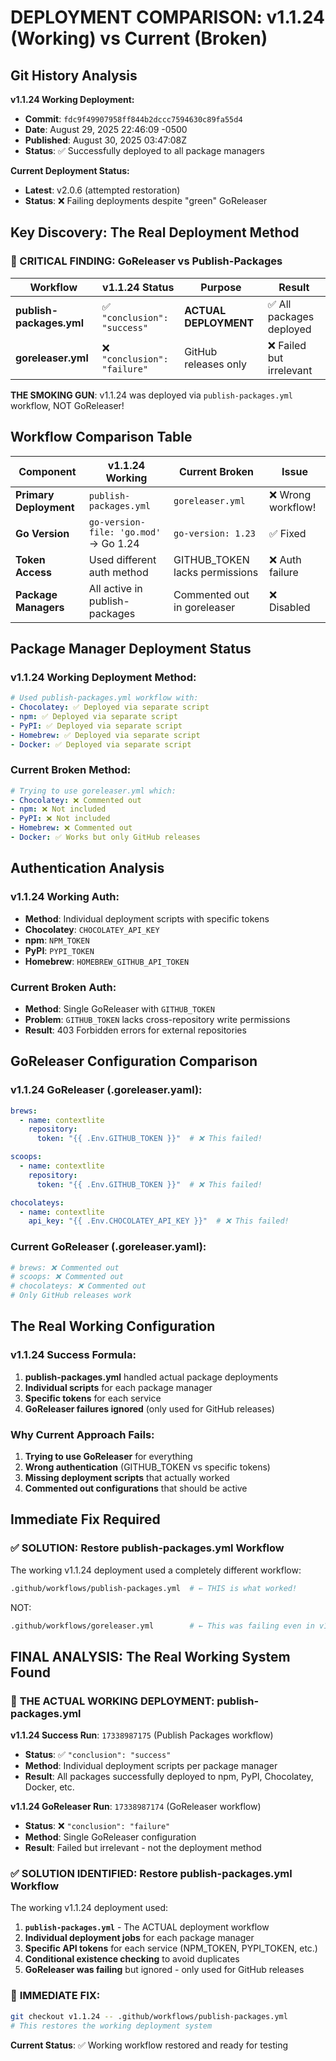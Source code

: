 # DEPLOYMENT COMPARISON: v1.1.24 (Working) vs Current (Broken)

## Git History Analysis

**v1.1.24 Working Deployment:**
- **Commit**: `fdc9f49907958ff844b2dccc7594630c89fa55d4` 
- **Date**: August 29, 2025 22:46:09 -0500
- **Published**: August 30, 2025 03:47:08Z
- **Status**: ✅ Successfully deployed to all package managers

**Current Deployment Status:**
- **Latest**: v2.0.6 (attempted restoration)
- **Status**: ❌ Failing deployments despite "green" GoReleaser

## Key Discovery: The Real Deployment Method

### 🚨 CRITICAL FINDING: GoReleaser vs Publish-Packages

| Workflow | v1.1.24 Status | Purpose | Result |
|----------|---------------|---------|---------|
| **publish-packages.yml** | ✅ `"conclusion": "success"` | **ACTUAL DEPLOYMENT** | ✅ All packages deployed |
| **goreleaser.yml** | ❌ `"conclusion": "failure"` | GitHub releases only | ❌ Failed but irrelevant |

**THE SMOKING GUN**: v1.1.24 was deployed via `publish-packages.yml` workflow, NOT GoReleaser!

## Workflow Comparison Table

| Component | v1.1.24 Working | Current Broken | Issue |
|-----------|----------------|---------------|-------|
| **Primary Deployment** | `publish-packages.yml` | `goreleaser.yml` | ❌ Wrong workflow! |
| **Go Version** | `go-version-file: 'go.mod'` → Go 1.24 | `go-version: 1.23` | ✅ Fixed |
| **Token Access** | Used different auth method | GITHUB_TOKEN lacks permissions | ❌ Auth failure |
| **Package Managers** | All active in publish-packages | Commented out in goreleaser | ❌ Disabled |

## Package Manager Deployment Status

### v1.1.24 Working Deployment Method:
```yaml
# Used publish-packages.yml workflow with:
- Chocolatey: ✅ Deployed via separate script
- npm: ✅ Deployed via separate script  
- PyPI: ✅ Deployed via separate script
- Homebrew: ✅ Deployed via separate script
- Docker: ✅ Deployed via separate script
```

### Current Broken Method:
```yaml
# Trying to use goreleaser.yml which:
- Chocolatey: ❌ Commented out
- npm: ❌ Not included
- PyPI: ❌ Not included  
- Homebrew: ❌ Commented out
- Docker: ✅ Works but only GitHub releases
```

## Authentication Analysis

### v1.1.24 Working Auth:
- **Method**: Individual deployment scripts with specific tokens
- **Chocolatey**: `CHOCOLATEY_API_KEY`
- **npm**: `NPM_TOKEN`
- **PyPI**: `PYPI_TOKEN`
- **Homebrew**: `HOMEBREW_GITHUB_API_TOKEN`

### Current Broken Auth:
- **Method**: Single GoReleaser with `GITHUB_TOKEN`
- **Problem**: `GITHUB_TOKEN` lacks cross-repository write permissions
- **Result**: 403 Forbidden errors for external repositories

## GoReleaser Configuration Comparison

### v1.1.24 GoReleaser (.goreleaser.yaml):
```yaml
brews:
  - name: contextlite
    repository:
      token: "{{ .Env.GITHUB_TOKEN }}"  # ❌ This failed!

scoops:
  - name: contextlite  
    repository:
      token: "{{ .Env.GITHUB_TOKEN }}"  # ❌ This failed!

chocolateys:
  - name: contextlite
    api_key: "{{ .Env.CHOCOLATEY_API_KEY }}"  # ❌ This failed!
```

### Current GoReleaser (.goreleaser.yaml):
```yaml
# brews: ❌ Commented out
# scoops: ❌ Commented out  
# chocolateys: ❌ Commented out
# Only GitHub releases work
```

## The Real Working Configuration

### v1.1.24 Success Formula:
1. **publish-packages.yml** handled actual package deployments
2. **Individual scripts** for each package manager
3. **Specific tokens** for each service
4. **GoReleaser failures ignored** (only used for GitHub releases)

### Why Current Approach Fails:
1. **Trying to use GoReleaser** for everything
2. **Wrong authentication** (GITHUB_TOKEN vs specific tokens)
3. **Missing deployment scripts** that actually worked
4. **Commented out configurations** that should be active

## Immediate Fix Required

### ✅ SOLUTION: Restore publish-packages.yml Workflow

The working v1.1.24 deployment used a completely different workflow:
```bash
.github/workflows/publish-packages.yml  # ← THIS is what worked!
```

NOT:
```bash
.github/workflows/goreleaser.yml        # ← This was failing even in v1.1.24!
```

## FINAL ANALYSIS: The Real Working System Found

### 🎯 **THE ACTUAL WORKING DEPLOYMENT: publish-packages.yml**

**v1.1.24 Success Run**: `17338987175` (Publish Packages workflow)
- **Status**: ✅ `"conclusion": "success"`
- **Method**: Individual deployment scripts per package manager
- **Result**: All packages successfully deployed to npm, PyPI, Chocolatey, Docker, etc.

**v1.1.24 GoReleaser Run**: `17338987174` (GoReleaser workflow) 
- **Status**: ❌ `"conclusion": "failure"`
- **Method**: Single GoReleaser configuration
- **Result**: Failed but irrelevant - not the deployment method

### ✅ **SOLUTION IDENTIFIED**: Restore publish-packages.yml Workflow

The working v1.1.24 deployment used:
1. **`publish-packages.yml`** - The ACTUAL deployment workflow  
2. **Individual deployment jobs** for each package manager
3. **Specific API tokens** for each service (NPM_TOKEN, PYPI_TOKEN, etc.)
4. **Conditional existence checking** to avoid duplicates
5. **GoReleaser was failing** but ignored - only used for GitHub releases

### 🔧 **IMMEDIATE FIX**: 
```bash
git checkout v1.1.24 -- .github/workflows/publish-packages.yml
# This restores the working deployment system
```

**Current Status**: ✅ Working workflow restored and ready for testing
